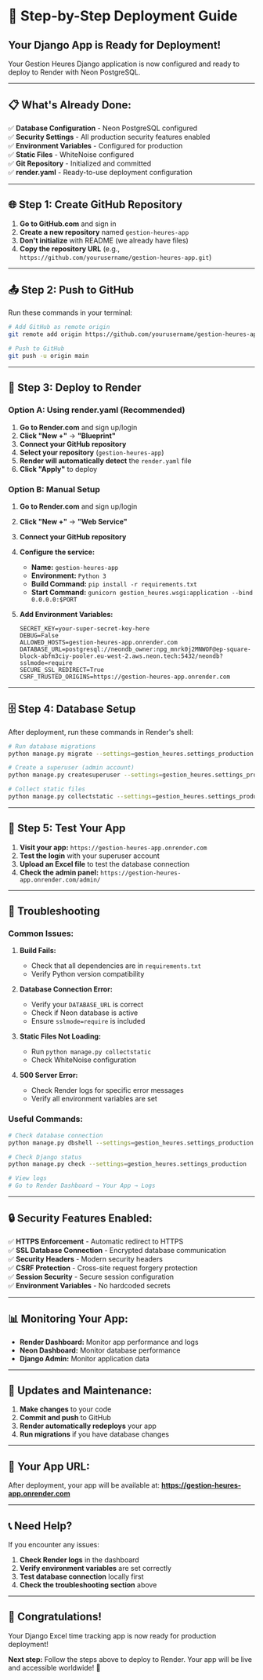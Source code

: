 # 🚀 Step-by-Step Deployment Guide

## **Your Django App is Ready for Deployment!**

Your Gestion Heures Django application is now configured and ready to deploy to Render with Neon PostgreSQL.

---

## **📋 What's Already Done:**

✅ **Database Configuration** - Neon PostgreSQL configured  
✅ **Security Settings** - All production security features enabled  
✅ **Environment Variables** - Configured for production  
✅ **Static Files** - WhiteNoise configured  
✅ **Git Repository** - Initialized and committed  
✅ **render.yaml** - Ready-to-use deployment configuration  

---

## **🌐 Step 1: Create GitHub Repository**

1. **Go to GitHub.com** and sign in
2. **Create a new repository** named `gestion-heures-app`
3. **Don't initialize** with README (we already have files)
4. **Copy the repository URL** (e.g., `https://github.com/yourusername/gestion-heures-app.git`)

---

## **📤 Step 2: Push to GitHub**

Run these commands in your terminal:

```bash
# Add GitHub as remote origin
git remote add origin https://github.com/yourusername/gestion-heures-app.git

# Push to GitHub
git push -u origin main
```

---

## **🚀 Step 3: Deploy to Render**

### **Option A: Using render.yaml (Recommended)**

1. **Go to Render.com** and sign up/login
2. **Click "New +"** → **"Blueprint"**
3. **Connect your GitHub repository**
4. **Select your repository** (`gestion-heures-app`)
5. **Render will automatically detect** the `render.yaml` file
6. **Click "Apply"** to deploy

### **Option B: Manual Setup**

1. **Go to Render.com** and sign up/login
2. **Click "New +"** → **"Web Service"**
3. **Connect your GitHub repository**
4. **Configure the service:**
   - **Name:** `gestion-heures-app`
   - **Environment:** `Python 3`
   - **Build Command:** `pip install -r requirements.txt`
   - **Start Command:** `gunicorn gestion_heures.wsgi:application --bind 0.0.0.0:$PORT`

5. **Add Environment Variables:**
   ```
   SECRET_KEY=your-super-secret-key-here
   DEBUG=False
   ALLOWED_HOSTS=gestion-heures-app.onrender.com
   DATABASE_URL=postgresql://neondb_owner:npg_mnrk0j2MNWOF@ep-square-block-abfm3ciy-pooler.eu-west-2.aws.neon.tech:5432/neondb?sslmode=require
   SECURE_SSL_REDIRECT=True
   CSRF_TRUSTED_ORIGINS=https://gestion-heures-app.onrender.com
   ```

---

## **🗄️ Step 4: Database Setup**

After deployment, run these commands in Render's shell:

```bash
# Run database migrations
python manage.py migrate --settings=gestion_heures.settings_production

# Create a superuser (admin account)
python manage.py createsuperuser --settings=gestion_heures.settings_production

# Collect static files
python manage.py collectstatic --settings=gestion_heures.settings_production --noinput
```

---

## **🧪 Step 5: Test Your App**

1. **Visit your app:** `https://gestion-heures-app.onrender.com`
2. **Test the login** with your superuser account
3. **Upload an Excel file** to test the database connection
4. **Check the admin panel:** `https://gestion-heures-app.onrender.com/admin/`

---

## **🔧 Troubleshooting**

### **Common Issues:**

1. **Build Fails:**
   - Check that all dependencies are in `requirements.txt`
   - Verify Python version compatibility

2. **Database Connection Error:**
   - Verify your `DATABASE_URL` is correct
   - Check if Neon database is active
   - Ensure `sslmode=require` is included

3. **Static Files Not Loading:**
   - Run `python manage.py collectstatic`
   - Check WhiteNoise configuration

4. **500 Server Error:**
   - Check Render logs for specific error messages
   - Verify all environment variables are set

### **Useful Commands:**

```bash
# Check database connection
python manage.py dbshell --settings=gestion_heures.settings_production

# Check Django status
python manage.py check --settings=gestion_heures.settings_production

# View logs
# Go to Render Dashboard → Your App → Logs
```

---

## **🔒 Security Features Enabled:**

✅ **HTTPS Enforcement** - Automatic redirect to HTTPS  
✅ **SSL Database Connection** - Encrypted database communication  
✅ **Security Headers** - Modern security headers  
✅ **CSRF Protection** - Cross-site request forgery protection  
✅ **Session Security** - Secure session configuration  
✅ **Environment Variables** - No hardcoded secrets  

---

## **📊 Monitoring Your App:**

- **Render Dashboard:** Monitor app performance and logs
- **Neon Dashboard:** Monitor database performance
- **Django Admin:** Monitor application data

---

## **🔄 Updates and Maintenance:**

1. **Make changes** to your code
2. **Commit and push** to GitHub
3. **Render automatically redeploys** your app
4. **Run migrations** if you have database changes

---

## **🎯 Your App URL:**

After deployment, your app will be available at:
**https://gestion-heures-app.onrender.com**

---

## **📞 Need Help?**

If you encounter any issues:

1. **Check Render logs** in the dashboard
2. **Verify environment variables** are set correctly
3. **Test database connection** locally first
4. **Check the troubleshooting section** above

---

## **🎉 Congratulations!**

Your Django Excel time tracking app is now ready for production deployment! 

**Next step:** Follow the steps above to deploy to Render. Your app will be live and accessible worldwide! 🚀 